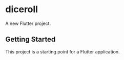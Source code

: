 # diceroll

A new Flutter project.

## Getting Started

This project is a starting point for a Flutter application.


